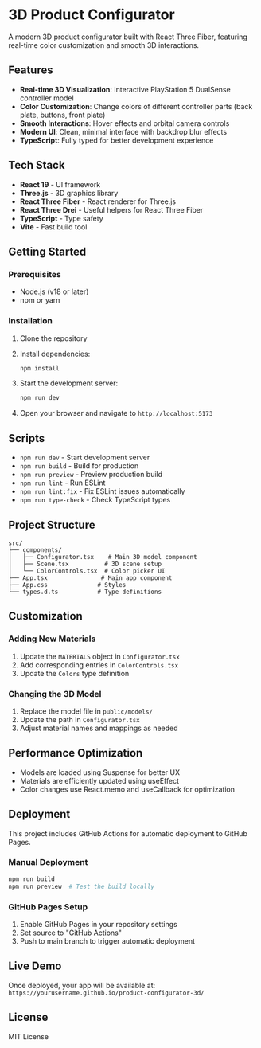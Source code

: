 # 3D Product Configurator

A modern 3D product configurator built with React Three Fiber, featuring real-time color customization and smooth 3D interactions.

## Features

- **Real-time 3D Visualization**: Interactive PlayStation 5 DualSense controller model
- **Color Customization**: Change colors of different controller parts (back plate, buttons, front plate)
- **Smooth Interactions**: Hover effects and orbital camera controls
- **Modern UI**: Clean, minimal interface with backdrop blur effects
- **TypeScript**: Fully typed for better development experience

## Tech Stack

- **React 19** - UI framework
- **Three.js** - 3D graphics library
- **React Three Fiber** - React renderer for Three.js
- **React Three Drei** - Useful helpers for React Three Fiber
- **TypeScript** - Type safety
- **Vite** - Fast build tool

## Getting Started

### Prerequisites

- Node.js (v18 or later)
- npm or yarn

### Installation

1. Clone the repository
2. Install dependencies:
   ```bash
   npm install
   ```

3. Start the development server:
   ```bash
   npm run dev
   ```

4. Open your browser and navigate to `http://localhost:5173`

## Scripts

- `npm run dev` - Start development server
- `npm run build` - Build for production
- `npm run preview` - Preview production build
- `npm run lint` - Run ESLint
- `npm run lint:fix` - Fix ESLint issues automatically
- `npm run type-check` - Check TypeScript types

## Project Structure

```
src/
├── components/
│   ├── Configurator.tsx    # Main 3D model component
│   ├── Scene.tsx          # 3D scene setup
│   └── ColorControls.tsx  # Color picker UI
├── App.tsx               # Main app component
├── App.css              # Styles
└── types.d.ts           # Type definitions
```

## Customization

### Adding New Materials

1. Update the `MATERIALS` object in `Configurator.tsx`
2. Add corresponding entries in `ColorControls.tsx`
3. Update the `Colors` type definition

### Changing the 3D Model

1. Replace the model file in `public/models/`
2. Update the path in `Configurator.tsx`
3. Adjust material names and mappings as needed

## Performance Optimization

- Models are loaded using Suspense for better UX
- Materials are efficiently updated using useEffect
- Color changes use React.memo and useCallback for optimization

## Deployment

This project includes GitHub Actions for automatic deployment to GitHub Pages.

### Manual Deployment

```bash
npm run build
npm run preview  # Test the build locally
```

### GitHub Pages Setup

1. Enable GitHub Pages in your repository settings
2. Set source to "GitHub Actions"
3. Push to main branch to trigger automatic deployment

## Live Demo

Once deployed, your app will be available at:
`https://yourusername.github.io/product-configurator-3d/`

## License

MIT License
